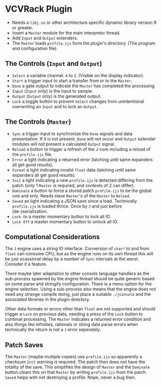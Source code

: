 # VCVRack Plugin
  * Needs a `libj.so` or other architecture specific dynamic library version 9 or greater.
  * Insert a `Master` module for the main interpretor thread.
  * Add `Input` and `Output` extenders.
  * The `Master` loads `profile.ijs` form the plugin's directory. (The program and configuration file).
  
## The Controls (`Input` and `Output`)
  * `Select` a variable channel. `A` to `Z`. (Visible on the display indicator).
  * `Start` a trigger input to start a transfer from or to the `Master`.
  * `Done` a gate output to indicate the `Master` has completed the processing.
  * `Input` (`Input` only) is the input to sample.
  * `Output` (`Output` only) is the generated output.
  * `Lock` a toggle button to prevent `Select` changes from unintentional overwriting an `Input` and to lock an `Output`.
  
## The Controls (`Master`)
  * `Sync` a trigger input to synchronize the `Done` signals and data presentation. If it is not present, `Done` will not occur and `Output` extender modules will not present a calculated `Output` signal.
  * `Reload` a button to trigger a refresh of the J core including a reload of the `profile.ijs` file.
  * `Error` a light indicating a returned error (latching until same expanders all get good results).
  * `Format` a light indicating invalid `float` data (latching until same expanders all get good results).
  * `Init` a light indicating a new `profile.ijs` is detected differing from the patch (only 1 `Master` is required, and contexts of 2 can differ).
  * `Dominate` a button to force a stored patch `profile.ijs` to be the global one and only. Needs slave `Master`'s of the `Master` to `Reload`.
  * `Saved` an light indicating a JSON save since a load. Technically `profile.ijs` is loaded thrice. Once by `J` and just before (de-)serialization.
  * `Lock On` a master momentary button to lock all IO.
  * `Lock Off` a master momentary button to unlock all IO.
  
## Computational Considerations
The `J` engine uses a string IO interface. Conversion of `char*` to and from `float` can consume CPU, but as the engine runs on its own thread this will be just ocassional delay by a number of `Sync` intervals at the worst. Consider it a feature.

There maybe later adaptation to other console language handlers as the sub-process spawned by the engine thread should be quite generic based on some parse and stringify configuration. There is a menu option for the engine selection. Using a sub-process also means that the engine does not need any strange compile doing, just place a suitable `./jconsole` and the associated libraries in the plugin directory.  

Other data formats or errors other than `float` are not supported and should trigger a `Lock` on previous data, needing a press of the `Lock` button to continue processing. The `Master` indicates a returned error condition and also things like infinities, rationals or string data parse errors when technically the return is not a `J` error seperately.

## Patch Saves
The `Master` (maybe multiple copies) use `profile.ijs` so apparently a checksum `Init` warning is required. The patch then does not have the totality of the save. This simplifies the design of `Master` and the `Dominate` button clears this on that `Master` by writing `profile.ijs` from the patch. `Saved` helps with not destroying a profile. Nope, never a bug then.
